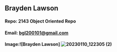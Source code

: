 ## Brayden Lawson
#### Repo: 2143 Object Oriented Repo
#### Email: bgl200101@gmail.com  
#### Image:![Brayden Lawson] ![20230110_122305 (2)](https://user-images.githubusercontent.com/122930732/213790756-cd0fdbb4-030d-49ad-a03a-a9027a4c3acd.jpg)
